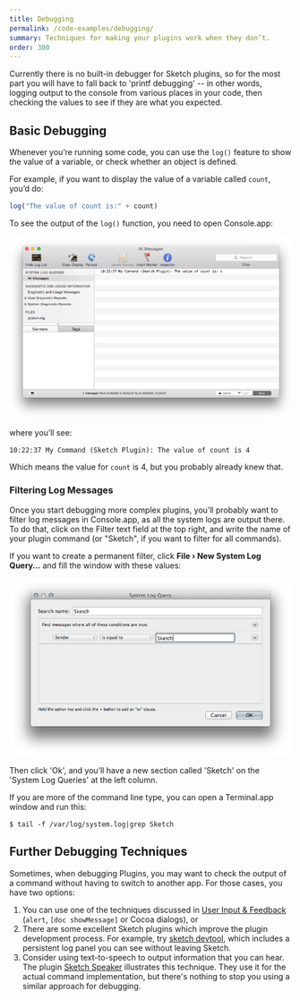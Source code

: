 ```yaml
---
title: Debugging
permalink: /code-examples/debugging/
summary: Techniques for making your plugins work when they don’t.
order: 300
---
```


Currently there is no built-in debugger for Sketch plugins, so for the most part you will have to fall back to 'printf debugging' -- in other words, logging output to the console from various places in your code, then checking the values to see if they are what you expected.

## Basic Debugging

Whenever you’re running some code, you can use the `log()` feature to show the value of a variable, or check whether an object is defined.

For example, if you want to display the value of a variable called `count`, you’d do:

```JavaScript
log("The value of count is:" + count)
```

To see the output of the `log()` function, you need to open Console.app:

![](/images/developer/console.png)

where you’ll see:

```
10:22:37 My Command (Sketch Plugin): The value of count is 4
```

Which means the value for `count` is 4, but you probably already knew that.

### Filtering Log Messages

Once you start debugging more complex plugins, you’ll probably want to filter log messages in Console.app, as all the system logs are output there. To do that, click on the Filter text field at the top right, and write the name of your plugin command (or "Sketch", if you want to filter for all commands).

If you want to create a permanent filter, click **File › New System Log Query…** and fill the window with these values:

![](/images/developer/console-query.png)

Then click 'Ok', and you’ll have a new section called 'Sketch' on the 'System Log Queries' at the left column.

If you are more of the command line type, you can open a Terminal.app window and run this:

```
$ tail -f /var/log/system.log|grep Sketch
```

## Further Debugging Techniques

Sometimes, when debugging Plugins, you may want to check the output of a command without having to switch to another app. For those cases, you have two options:

1. You can use one of the techniques discussed in [User Input & Feedback](/examples/user-interaction/) (`alert`, `[doc showMessage]` or Cocoa dialogs), or
2. There are some excellent Sketch plugins which improve the plugin development process. For example, try [sketch devtool](https://github.com/turbobabr/sketch-devtools), which includes a persistent log panel you can see without leaving Sketch.
3. Consider using text-to-speech to output information that you can hear. The plugin [Sketch Speaker](https://github.com/marcosvidal/sketch-speaker ) illustrates this technique. They use it for the actual command implementation, but there's nothing to stop you using a similar approach for debugging.
